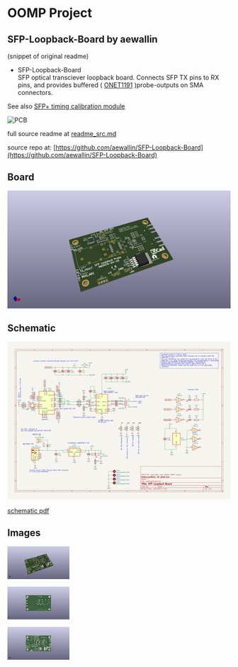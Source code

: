 # OOMP Project  
## SFP-Loopback-Board  by aewallin  
  
(snippet of original readme)  
  
- SFP-Loopback-Board  
SFP optical transciever loopback board. Connects SFP TX pins to RX pins, and provides buffered ( [ONET1191](http://www.ti.com/product/ONET1191P) )probe-outputs on SMA connectors.  
  
See also [SFP+ timing calibration module](https://ohwr.org/project/wr-calibration/wikis/Electrical-absolute-calibration)  
  
![PCB](sfp_loopback_pcb.png "PCB")  
  
  full source readme at [readme_src.md](readme_src.md)  
  
source repo at: [https://github.com/aewallin/SFP-Loopback-Board](https://github.com/aewallin/SFP-Loopback-Board)  
## Board  
  
[![working_3d.png](working_3d_600.png)](working_3d.png)  
## Schematic  
  
[![working_schematic.png](working_schematic_600.png)](working_schematic.png)  
  
[schematic pdf](working_schematic.pdf)  
## Images  
  
[![working_3d.png](working_3d_140.png)](working_3d.png)  
  
[![working_3d_back.png](working_3d_back_140.png)](working_3d_back.png)  
  
[![working_3d_front.png](working_3d_front_140.png)](working_3d_front.png)  
